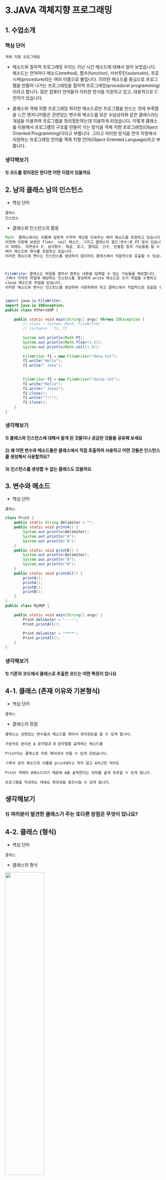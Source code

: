 # 3.JAVA 객체지향 프로그래밍


## 1. 수업소개

### 핵심 단어
```
객체 지향 프로그래밍
```

- 메소드와 절차적 프로그래밍
우리는 지난 시간 메소드에 대해서 알아 보았습니다.
메소드는 언어마다
메소드(method), 함수(function), 서브루틴(subroutin), 프로시져(procedure)라는
여러 이름으로 불립니다.
이러한 메소드를 중심으로 프로그램을 만들어 나가는 프로그래밍을
절차적 프로그래밍(procedural programming)이라고 합니다.
많은 컴퓨터 언어들이 이러한 방식을 지원하고 있고, 대표적으로 C언어가 있습니다.



- 클래스와 객체 지향 프로그래밍
하지만 메소드로만 프로그램을 만드는 것에 부족함을 느낀 엔지니어들은
관련있는 변수와 메소드를 모은 수납상자와 같은 클래스라는 개념을 이용하여 
프로그램을 정리정돈하는데 이용하게 되었습니다.
이렇게 클래스를 이용해서 프로그램의 구조를 만들어 가는 방식을
객체 지향 프로그래밍(Object Oriented Programming)이라고 부릅니다.
그리고 이러한 방식을 언어 차원에서 지원하는 프로그래밍 언어를
객체 지향 언어(Object Oriented Language)라고 부릅니다.

### 생각해보기

####  1) 코드를 정리정돈 한다면 어떤 이점이 있을까요


## 2. 남의 클래스 남의 인스턴스

- 핵심 단어
```
클래스
인스턴스
```

- 클래스와 인스턴스의 활용
``` java 
Math  클래스에서는 이름에 걸맞게 수학적 계산을 도와주는 여러 메소드를 포함하고 있습니다.
이전에 이용해 보았던 floor, ceil 메소드, 그리고 클래스의 필드(변수)로 PI 등이 있습니다.
이 외에도, 자연상수 E, 삼각함수, 제곱, 로그, 절대값, 난수, 반올림 등의 기능들을 할 수 있는 
여러 메소드와 변수를 포함하고 있습니다.
이러한 메소드와 변수는 인스턴스를 생성하지 않더라도 클래스에서 직접적으로 호출할 수 있습니다.



FileWriter 클래스는 파일을 열어서 원하는 내용을 입력할 수 있는 기능들을 제공합니다.
그래서 각각의 파일에 해당하는 인스턴스를 생성하여 write 메소드로 쓰기 작업을 수행하고
close 메소드로 파일을 닫습니다.
이러한 메소드와 변수는 인스턴스를 생성하여 사용하여야 하고 클래스에서 직접적으로 호출할 수 없습니다.


import java.io.FileWriter;
import java.io.IOException;
public class OthersOOP {
 
    public static void main(String[] args) throws IOException {
        // class : System, Math, FileWriter
        // instance : f1, f2
         
        System.out.println(Math.PI);
        System.out.println(Math.floor(1.8));
        System.out.println(Math.ceil(1.8));
         
        FileWriter f1 = new FileWriter("data.txt");
        f1.write("Hello");
        f1.write(" Java");
         
         
        FileWriter f2 = new FileWriter("data2.txt");
        f2.write("Hello");
        f2.write(" Java2");
        f2.close();    
        f1.write("!!!");
        f1.close();
    }
}
```


### 생각해보기

#### 1) 클래스와 인스턴스에 대해서 알게 된 것들이나 궁금한 것들을 공유해 보세요

#### 2) 왜 어떤 변수와 메소드들은 클래스에서 직접 호출하여 사용하고 어떤 것들은 인스턴스를 생성해서 사용할까요?

#### 3) 인스턴스를 생성할 수 없는 클래스도 있을까요


## 3. 변수와 메소드

- 핵심 단어
```
클래스
```

``` java
class Print {
	public static String delimiter = "";
	public static void printA() {
		System.out.println(delimiter);
		System.out.println("A");
		System.out.println("A");
	}
	public static void printB() {
		System.out.println(delimiter);
		System.out.println("B");
		System.out.println("B");
	}
	public static void printAll() {
		printA();
		printA();
		printB();
		printB();
	}
}
public class MyOOP {
	
	public static void main(String[] args) {
		Print.delimiter = "----";
		Print.printAll();
		
		Print.delimiter = "****";
		Print.printAll();
	}	
}
```
### 생각해보기

#### 1) 기존의 코드에서 클래스로 추출한 코드는 어떤 특징이 있나요

## 4-1. 클래스 (존재 이유와 기본형식)

- 핵심 단어
```
클래스
```

- 클래스의 장점
```
클래스는 관련있는 변수들과 메소드를 묶어서 정리정돈을 할 수 있게 합니다.

구분자로 분리된 A 문자열과 B 문자열을 출력하는 메소드를

Print라는 클래스로 따로 떼어내서 만들 수 있게 되었습니다.

그래서 굳이 메소드의 이름을 printA라고 적지 않고 A라고만 적어도

Print 객체의 A메소드이기 때문에 A를 출력한다는 의미를 쉽게 유추할 수 있게 됩니다.

프로그램을 작성하는 데에도 편의성을 증진시킬 수 있게 됩니다.

```

## 생각해보기

### 1) 여러분이 발견한 클래스가 주는 또다른 장점은 무엇이 있나요?


## 4-2. 클래스 (형식)
- 핵심 단어
```
클래스
```


- 클래스의 형식


<div>
<img src="https://github.com/heonilp/study/blob/master/JAVA%20study/%EC%89%BD%EA%B2%8C%20%EB%B0%B0%EC%9A%B0%EB%8A%94%20%EC%9E%90%EB%B0%942/3.%20JAVA%20%EA%B0%9D%EC%B2%B4%EC%A7%80%ED%96%A5%20%ED%94%84%EB%A1%9C%EA%B7%B8%EB%9E%98%EB%B0%8D/pc/1.PNG" width="50%"></img>
</div>

클래스는 한 파일에 여러 개를 넣을 수 있지만, 
접근제어자 public은 java 파일과 같은 이름의 클래스에 하나만 붙일 수 있습니다.
우리가 public 클래스를 실행하고자 할 때, 
자바의 소스코드를 실행하고자 할 때, 소스코드 파일명과 동일한 public 클래스를 컴파일해서
그 클래스의 main 메소드를 실행하도록 약속되어 있습니다.
소스 코드를 컴파일을 할 때 그 안에 들어 있는 클래스는
아래와 같이 따로따로 하나씩 class 파일로 만들어집니다.

<div>
<img src="https://github.com/heonilp/study/blob/master/JAVA%20study/%EC%89%BD%EA%B2%8C%20%EB%B0%B0%EC%9A%B0%EB%8A%94%20%EC%9E%90%EB%B0%942/3.%20JAVA%20%EA%B0%9D%EC%B2%B4%EC%A7%80%ED%96%A5%20%ED%94%84%EB%A1%9C%EA%B7%B8%EB%9E%98%EB%B0%8D/pc/2.PNG" width="30%"></img>
</div>


그러므로, 한 파일 안에 여러 클래스가 등장할 수도 있지만
여러 클래스를 각각 하나의 java 파일로 만들게 되면, 
프로그램의 기능별로 쪼개어서 소스 코드를 별도로 저장할 수 있게 됩니다.
실행을 담당하는 main 메소드가 들어 있는 MyOOP.java 파일,
프로그램의 실질적인 액션을 담당하는 Print.java 파일로 분리해서 
코드를 정리정돈 할 수 있게 됩니다.

### 생각해보기

#### 1) 여러 개의 클래스를 하나의 파일에 쓰는 것과, 각각 하나의 파일에 쓰는 것은 어떤 장단점이 있을까요


## 6. static

핵심 단어
``` java
static
```
- static 변수와 메소드

static 변수와 메소드는 클래스에서 생성된 모든 인스턴스가 공유하는 자원입니다.
그리고 인스턴스를 만들지 않고도 클래스에서 직접 호출할 수 있습니다.

``` java 
인스턴스를 생성하지 않고 클래스에서 바로 인스턴스의 변수와 메소드에 접근할 수 없습니다.
즉 static이 아닌 변수와 메소드는 인스턴스를 생성해야 비로소 접근할 수 있게 됩니다.
 
static 변수와 메소드는 해당 클래스로 생성된 모든 인스턴스가 공유하는 자원이기 때문에
인스턴스 모두는 같은 static 변수와 메소드를 사용할 수 있습니다.
반면 static이 아닌 변수와 메소드는 인스턴스마다 고유의 값을 가지기 때문에 
인스턴스에서 변경한다고 해도 다른 인스턴스에 어떠한 영향도 끼치지 않습니다.
class Foo{
    public static String classVar = "I class var";
    public String instanceVar = "I instance var";
    public static void classMethod() {
        System.out.println(classVar); // Ok
//      System.out.println(instanceVar); // Error
    }
    public void instanceMethod() {
        System.out.println(classVar); // Ok
        System.out.println(instanceVar); // Ok
    }
}
public class StaticApp {
 
    public static void main(String[] args) {
        System.out.println(Foo.classVar); // OK
//      System.out.println(Foo.instanceVar); // Error
        Foo.classMethod();
//      Foo.instanceMethod();
         
        Foo f1 = new Foo();
        Foo f2 = new Foo();
//      
        System.out.println(f1.classVar); // I class var
        System.out.println(f1.instanceVar); // I instance var
//      
        f1.classVar = "changed by f1";
        System.out.println(Foo.classVar); // changed by f1
        System.out.println(f2.classVar);  // changed by f1
//      
        f1.instanceVar = "changed by f1";
        System.out.println(f1.instanceVar); // changed by f1
        System.out.println(f2.instanceVar); // I instance var
    }
}
```

 ### 생각해보기

#### 1) 구체적으로 어떤 경우에 static 변수와 메소드를 사용하고 어떤 경우에 static이 아닌 변수와 메소드를 이용해야 할까요?


## 7. 생성자와 this

- 핵심 단어
```
생성자
this
```
- 생성자

지난 시간에 Print 객체를 생성할 때(인스턴스화) new Print()를 사용했었습니다.
우리는 구분자를 따로 두기 위해서 구분자마다 Print 인스턴스를 사용했던 것인데
구분자를 지정하기 위해서는 Print 인스턴스의 delimiter 필드를 직접 수정해야 했습니다.

클래스는 인스턴스를 생성할 때 클래스의 이름과 같은 이름인 생성자로 인스턴스를 만듭니다.
클래스는 따로 만들어 주지 않아도 기본 생성자를 포함하고 있습니다.
Print()와 같이 아무것도 지정하지 않는 생성자를 기본 생성자라고 합니다.
기본적으로 public 권한으로 설정되어 있어서 따로 명시하지 않아도 클래스를 만들게 되면
새로운 인스턴스를 생성할 수 있도록 만듭니다.

 
만약 처음에 인스턴스를 생성할 때부터 필드를 초기화하고 싶다면,
필드를 초기화할 수 있게 만드는 생성자를 구성할 수 있습니다.
생성자는 접근 권한을 설정할 수 있고, 리턴 타입은 명시하지 않으며,
초기화할 필드에 따라 파라미터를 설정합니다.

- this 키워드

생성자도 클래스 내부의 메소드이고, 보통 초기화할 필드를 파라미터로 넣기 때문에
생성자 내부에서 필드에 접근할 때 파라미터의 이름과 같게 되어 접근하기 어렵게 됩니다.
이 때 사용하는 예약어가 this인데, this는 인스턴스를 가리키는 예약어입니다.
this를 통해 필드를 손쉽게 사용할 수 있습니다.


### 생각해보기


#### 1) this는 무엇일까요? 인스턴스와 같은 것이라면 역시 또다른 인스턴스라는 것일까요?

#### 2) 생성자를 만드는 방법 말고 다른 방식으로 인스턴스의 초기화를 할 수 있을까요?


## 8-1. 활용 (클래스화), 8-2. 활용 (인스턴스화)

- 핵심 단어
```
클래스
인스턴스
```

``` java
class Accounting{
    public double valueOfSupply;
    public static double vatRate = 0.1;
    public Accounting(double valueOfSupply) {
        this.valueOfSupply = valueOfSupply;
    }
    public double getVAT() {
        return valueOfSupply * vatRate;
    }
    public double getTotal() {
        return valueOfSupply + getVAT();
    }
}
public class AccountingApp {
    public static void main(String[] args) {
        Accounting a1 = new Accounting(10000.0);      
        Accounting a2 = new Accounting(20000.0);
         
        System.out.println("Value of supply : " + a1.valueOfSupply);
        System.out.println("Value of supply : " + a2.valueOfSupply);
         
        System.out.println("VAT : " + a1.getVAT());
        System.out.println("VAT : " + a2.getVAT());
         
        System.out.println("Total : " + a1.getTotal());
        System.out.println("Total : " + a2.getTotal());
    }
}
```

## 9. 수업을 마치며

- 핵심 단어
```
상속
인터페이스
```

상속과 인터페이스


만약 여러분이 어떤 클래스와 비슷한 다른 것을 만들고 싶다면 어떻게 해야 할까요?

이 때 가능한 방법은 두 가지입니다.
우선 그 어떤 클래스의 변수와 메소드들을 모두 복사해서 만드는 방법,
그리고 상속이라는 개념을 이용하는 방법입니다.
어떤 클래스를 상속해서 새로운 클래스를 만들게 되면, 
어떤 클래스의 모든 변수와 메소드들이 기본적으로 새로운 클래스에 포함되게 되고,
만약 부족하다면 기존의 변수와 메소드를 덮어쓰거나(overiding),
아예 새로운 변수와 메소드를 추가할 수도 있습니다.

 

그리고 인터페이스는 일종의 규격과도 같은 것입니다.
우리 나라에서 사용하는 모든 전자 제품들이 220V를 이용하는 것과 마찬가지로
어떤 전자 제품들을 새로 만들지는 구체적으로 전혀 모르지만 220V를 사용한다는 규격을 정할 수 있습니다.
인터페이스도 마찬가지로, 앞으로 어떤 클래스를 만들지는 전혀 모르지만, 
그 클래스에 대한 규격을 선언하는 것입니다.


## Quiz 3

1. 다음 중 서로 연관된 메서드와 변수들을 합쳐서 그루핑을 하기 위해 만들어진 개념은 무엇일까요? 답 : 클래스

2. 다음 코드가 있습니다. Class 가 아닌 항목은 무엇일까요? 답 : main
 
``` java 
public static void main(String[] args) throws IOException {
    System.out.println(Math.PI);
    FileWriter f1 = new FileWriter("test.txt");
    f1.write("File");
    f1.close();
}
```

3. 다음 중 Class 에 변수 delimiter 를 선언하기 위한 올바른 방법은 무엇일까요? 답 : 클래스 내에 변수를 포함시켜 멤버 변수를 만듭니다

```java
class Print {
    public static void A() {
        System.out.println(delimiter);
    }
}
```

4. 여러분은 코드를 받았고, 팀원이 여러분이 필요한 코드를 MyOOP 클래스에 정의해두었다는 걸 알았습니다! 다음 중 해당 Class 를 찾을 때, 어떤 파일에 있다고 생각할 수 있을까요? 답 : MyOOP.java

5. 다음 중 Class를 원형으로, 여러 상태의 클래스가 동시에 필요할 때 만들 수 있는 일종의 복제본을 무엇이라고 할까요? 답 : 인스턴스

6. 다음 중 Print Class 의 인스턴스를 p 라는 이름으로 선언하는 올바른 방법은 무엇일까요?
- 답 : Print p = new Print();
``` java
class Print {
}
```
7. 다음 코드의 결과 값은 무엇이 나올까요? 답 : 10

``` java 
class Test {
    public static int no = 0;
}

public class Main
{
    public static void main(String[] args) {
        Test a = new Test();
        Test b = new Test();
        a.no = 10;
        System.out.println(b.no);
    }
}
```

8. 인스턴스를 생성할 때, 초기화 작업을 정의할 수 있는 방법은 다음 중 무엇일까요? 답 : 생성자

9. 다음 코드 출력 결과는 어떻게 될까요? 답: 0
``` java
class Test {
    public int no = 0;

    public void print(int no) {
        System.out.println(this.no);  // this.no 가 우선 이므로 0
    }
}

public class Main
{
    public static void main(String[] args) {

        Test a = new Test();
        a.print(10);
    }
}
```

